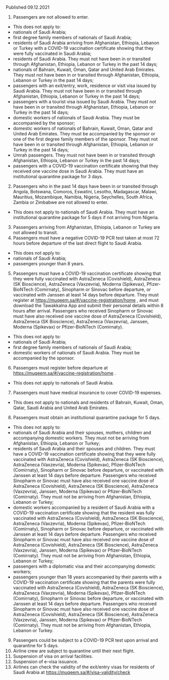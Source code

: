 Published 09.12.2021
1. Passengers are not allowed to enter.
- This does not apply to:
- nationals of Saudi Arabia;
- first degree family members of nationals of Saudi Arabia;
- residents of Saudi Arabia arriving from Afghanistan, Ethiopia, Lebanon or Turkey with a COVID-19 vaccination certificate showing that they were fully vaccinated in Saudi Arabia;
- residents of Saudi Arabia. They must not have been in or transited through Afghanistan, Ethiopia, Lebanon or Turkey in the past 14 days;
- nationals of Bahrain, Kuwait, Oman, Qatar and United Arab Emirates. They must not have been in or transited through Afghanistan, Ethiopia, Lebanon or Turkey in the past 14 days;
- passengers with an exit/entry, work, residence or visit visa issued by Saudi Arabia. They must not have been in or transited through Afghanistan, Ethiopia, Lebanon or Turkey in the past 14 days;
- passengers with a tourist visa issued by Saudi Arabia. They must not have been in or transited through Afghanistan, Ethiopia, Lebanon or Turkey in the past 14 days;
- domestic workers of nationals of Saudi Arabia. They must be accompanied by the sponsor;
- domestic workers of nationals of Bahrain, Kuwait, Oman, Qatar and United Arab Emirates. They must be accompanied by the sponsor or one of the first degree family members of the sponsor. They must not have been in or transited through Afghanistan, Ethiopia, Lebanon or Turkey in the past 14 days;
- Umrah passengers. They must not have been in or transited through Afghanistan, Ethiopia, Lebanon or Turkey in the past 14 days;
- passengers with a COVID-19 vaccination certificate showing that they received one vaccine dose in Saudi Arabia. They must have an institutional quarantine package for 3 days.
2. Passengers who in the past 14 days have been in or transited through Angola, Botswana, Comoros, Eswatini, Lesotho, Madagascar, Malawi, Mauritius, Mozambique, Namibia, Nigeria, Seychelles, South Africa, Zambia or Zimbabwe are not allowed to enter.
- This does not apply to nationals of Saudi Arabia. They must have an institutional quarantine package for 5 days if not arriving from Nigeria.
3. Passengers arriving from Afghanistan, Ethiopia, Lebanon or Turkey are not allowed to transit.
4. Passengers must have a negative COVID-19 PCR test taken at most 72 hours before departure of the last direct flight to Saudi Arabia.
- This does not apply to:
- nationals of Saudi Arabia;
- passengers younger than 8 years.
5. Passengers must have a COVID-19 vaccination certificate showing that they were fully vaccinated with AstraZeneca (Covishield), AstraZeneca (SK Bioscience), AstraZeneca (Vaxzevria), Moderna (Spikevax), Pfizer-BioNTech (Comirnaty), Sinopharm or Sinovac before departure, or vaccinated with Janssen at least 14 days before departure. They must register at <a href="https://muqeem.sa/#/vaccine-registration/home">https://muqeem.sa/#/vaccine-registration/home</a> , and must download the Tawakkalna App and submit their personal details within 8 hours after arrival. Passengers who received Sinopharm or Sinovac must have also received one vaccine dose of AstraZeneca (Covishield), AstraZeneca (SK Bioscience), AstraZeneca (Vaxzevria), Janssen, Moderna (Spikevax) or Pfizer-BioNTech (Comirnaty).
- This does not apply to:
- nationals of Saudi Arabia;
- first degree family members of nationals of Saudi Arabia;
- domestic workers of nationals of Saudi Arabia. They must be accompanied by the sponsor.
6. Passengers must register before departure at <a href="https://muqeem.sa/#/vaccine-registration/home">https://muqeem.sa/#/vaccine-registration/home</a> .
- This does not apply to nationals of Saudi Arabia.
7. Passengers must have medical insurance to cover COVID-19 expenses.
- This does not apply to nationals and residents of Bahrain, Kuwait, Oman, Qatar, Saudi Arabia and United Arab Emirates.
8. Passengers must obtain an institutional quarantine package for 5 days.
- This does not apply to:
- nationals of Saudi Arabia and their spouses, mothers, children and accompanying domestic workers. They must not be arriving from Afghanistan, Ethiopia, Lebanon or Turkey;
- residents of Saudi Arabia and their spouses and children. They must have a COVID-19 vaccination certificate showing that they were fully vaccinated with AstraZeneca (Covishield), AstraZeneca (SK Bioscience), AstraZeneca (Vaxzevria), Moderna (Spikevax), Pfizer-BioNTech (Comirnaty), Sinopharm or Sinovac before departure, or vaccinated with Janssen at least 14 days before departure. Passengers who received Sinopharm or Sinovac must have also received one vaccine dose of AstraZeneca (Covishield), AstraZeneca (SK Bioscience), AstraZeneca (Vaxzevria), Janssen, Moderna (Spikevax) or Pfizer-BioNTech (Comirnaty). They must not be arriving from Afghanistan, Ethiopia, Lebanon or Turkey;
- domestic workers accompanied by a resident of Saudi Arabia with a COVID-19 vaccination certificate showing that the resident was fully vaccinated with AstraZeneca (Covishield), AstraZeneca (SK Bioscience), AstraZeneca (Vaxzevria), Moderna (Spikevax), Pfizer-BioNTech (Comirnaty), Sinopharm or Sinovac before departure, or vaccinated with Janssen at least 14 days before departure. Passengers who received Sinopharm or Sinovac must have also received one vaccine dose of AstraZeneca (Covishield), AstraZeneca (SK Bioscience), AstraZeneca (Vaxzevria), Janssen, Moderna (Spikevax) or Pfizer-BioNTech (Comirnaty). They must not be arriving from Afghanistan, Ethiopia, Lebanon or Turkey;
- passengers with a diplomatic visa and their accompanying domestic workers;
- passengers younger than 18 years accompanied by their parents with a COVID-19 vaccination certificate showing that the parents were fully vaccinated with AstraZeneca (Covishield), AstraZeneca (SK Bioscience), AstraZeneca (Vaxzevria), Moderna (Spikevax), Pfizer-BioNTech (Comirnaty), Sinopharm or Sinovac before departure, or vaccinated with Janssen at least 14 days before departure. Passengers who received Sinopharm or Sinovac must have also received one vaccine dose of AstraZeneca (Covishield), AstraZeneca (SK Bioscience), AstraZeneca (Vaxzevria), Janssen, Moderna (Spikevax) or Pfizer-BioNTech (Comirnaty). They must not be arriving from Afghanistan, Ethiopia, Lebanon or Turkey.
9. Passengers could be subject to a COVID-19 PCR test upon arrival and quarantine for 5 days.
10. Airline crew are subject to quarantine until their next flight.
11. Suspension of visa on arrival facilities.
12. Suspension of e-visa issuance.
13. Airlines can check the validity of the exit/entry visas for residents of Saudi Arabia at <a href="https://muqeem.sa/#/visa-validity/check">https://muqeem.sa/#/visa-validity/check</a>